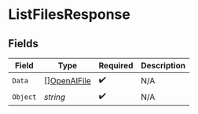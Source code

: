 # ListFilesResponse


## Fields

| Field                                             | Type                                              | Required                                          | Description                                       |
| ------------------------------------------------- | ------------------------------------------------- | ------------------------------------------------- | ------------------------------------------------- |
| `Data`                                            | [][OpenAIFile](../../models/shared/openaifile.md) | :heavy_check_mark:                                | N/A                                               |
| `Object`                                          | *string*                                          | :heavy_check_mark:                                | N/A                                               |
